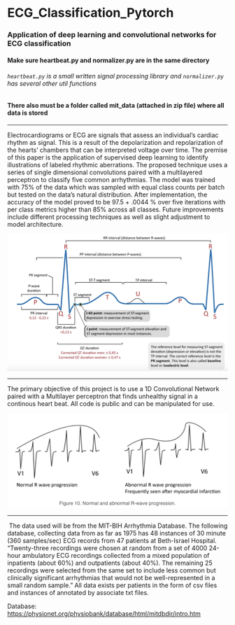 # ECG_Classification_Pytorch
### Application of deep learning and convolutional networks for ECG classification


#### Make sure heartbeat.py and normalizer.py are in the same directory
###### `heartbeat.py`  is a small written signal processing library and `normalizer.py` has several other util functions

#### There also must be a folder called mit_data (attached in zip file) where all data is stored

---

Electrocardiograms or ECG are signals that assess an individual’s cardiac rhythm as signal. This is a result of the depolarization and repolarization of the hearts’ chambers that can be interpreted voltage over time. The premise of this paper is the application of supervised deep learning to identify illustrations of labeled rhythmic aberrations. The proposed technique uses a series of single dimensional convolutions paired with a multilayered perceptron to classify five common arrhythmias. The model was trained with 75% of the data which was sampled with equal class counts per batch but tested on the data’s natural distribution. After implementation, the accuracy of the model proved to be 97.5 + .0044 % over five iterations with per class metrics higher than 85% across all classes. Future improvements include different processing techniques as well as slight adjustment to model architecture. 
​
<p align="center"> 
<img src="labelled_beat.png">
</p>

---
 
The primary objective of this project is to use a 1D Convolutional Network paired with a Multilayer perceptron that finds unhealthy signal in a continous heart beat. All code is public and can be manipulated for use. 
​
<p align="center"> 
<img src="comparison_of_beats.png">
</p>

---
​
The data used will be from the MIT-BIH Arrhythmia Database. The following database, collecting data from as far as 1975 has 48 instances of 30 minute (360 samples/sec) ECG records from 47 patients at Beth-Israel Hospital. “Twenty-three recordings were chosen at random from a set of 4000 24-hour ambulatory ECG recordings collected from a mixed population of inpatients (about 60%) and outpatients (about 40%). The remaining 25 recordings were selected from the same set to include less common but clinically significant arrhythmias that would not be well-represented in a small random sample.” All data exists per patients in the form of csv files and instances of annotated by associate txt files.

Database: https://physionet.org/physiobank/database/html/mitdbdir/intro.htm






